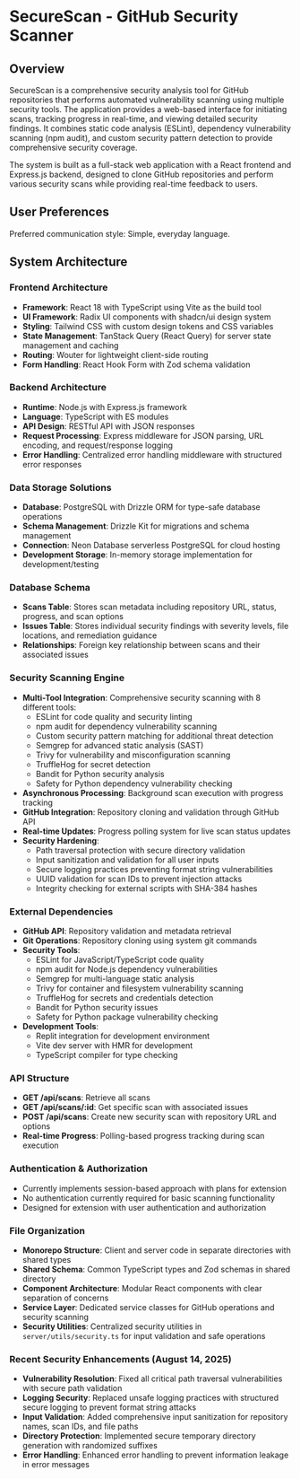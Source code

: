 # SecureScan - GitHub Security Scanner

## Overview

SecureScan is a comprehensive security analysis tool for GitHub repositories that performs automated vulnerability scanning using multiple security tools. The application provides a web-based interface for initiating scans, tracking progress in real-time, and viewing detailed security findings. It combines static code analysis (ESLint), dependency vulnerability scanning (npm audit), and custom security pattern detection to provide comprehensive security coverage.

The system is built as a full-stack web application with a React frontend and Express.js backend, designed to clone GitHub repositories and perform various security scans while providing real-time feedback to users.

## User Preferences

Preferred communication style: Simple, everyday language.

## System Architecture

### Frontend Architecture
- **Framework**: React 18 with TypeScript using Vite as the build tool
- **UI Framework**: Radix UI components with shadcn/ui design system
- **Styling**: Tailwind CSS with custom design tokens and CSS variables
- **State Management**: TanStack Query (React Query) for server state management and caching
- **Routing**: Wouter for lightweight client-side routing
- **Form Handling**: React Hook Form with Zod schema validation

### Backend Architecture
- **Runtime**: Node.js with Express.js framework
- **Language**: TypeScript with ES modules
- **API Design**: RESTful API with JSON responses
- **Request Processing**: Express middleware for JSON parsing, URL encoding, and request/response logging
- **Error Handling**: Centralized error handling middleware with structured error responses

### Data Storage Solutions
- **Database**: PostgreSQL with Drizzle ORM for type-safe database operations
- **Schema Management**: Drizzle Kit for migrations and schema management
- **Connection**: Neon Database serverless PostgreSQL for cloud hosting
- **Development Storage**: In-memory storage implementation for development/testing

### Database Schema
- **Scans Table**: Stores scan metadata including repository URL, status, progress, and scan options
- **Issues Table**: Stores individual security findings with severity levels, file locations, and remediation guidance
- **Relationships**: Foreign key relationship between scans and their associated issues

### Security Scanning Engine
- **Multi-Tool Integration**: Comprehensive security scanning with 8 different tools:
  - ESLint for code quality and security linting
  - npm audit for dependency vulnerability scanning
  - Custom security pattern matching for additional threat detection
  - Semgrep for advanced static analysis (SAST)
  - Trivy for vulnerability and misconfiguration scanning
  - TruffleHog for secret detection
  - Bandit for Python security analysis
  - Safety for Python dependency vulnerability checking
- **Asynchronous Processing**: Background scan execution with progress tracking
- **GitHub Integration**: Repository cloning and validation through GitHub API
- **Real-time Updates**: Progress polling system for live scan status updates
- **Security Hardening**: 
  - Path traversal protection with secure directory validation
  - Input sanitization and validation for all user inputs
  - Secure logging practices preventing format string vulnerabilities
  - UUID validation for scan IDs to prevent injection attacks
  - Integrity checking for external scripts with SHA-384 hashes

### External Dependencies
- **GitHub API**: Repository validation and metadata retrieval
- **Git Operations**: Repository cloning using system git commands
- **Security Tools**: 
  - ESLint for JavaScript/TypeScript code quality
  - npm audit for Node.js dependency vulnerabilities
  - Semgrep for multi-language static analysis
  - Trivy for container and filesystem vulnerability scanning
  - TruffleHog for secrets and credentials detection
  - Bandit for Python security issues
  - Safety for Python package vulnerability checking
- **Development Tools**: 
  - Replit integration for development environment
  - Vite dev server with HMR for development
  - TypeScript compiler for type checking

### API Structure
- **GET /api/scans**: Retrieve all scans
- **GET /api/scans/:id**: Get specific scan with associated issues
- **POST /api/scans**: Create new security scan with repository URL and options
- **Real-time Progress**: Polling-based progress tracking during scan execution

### Authentication & Authorization
- Currently implements session-based approach with plans for extension
- No authentication currently required for basic scanning functionality
- Designed for extension with user authentication and authorization

### File Organization
- **Monorepo Structure**: Client and server code in separate directories with shared types
- **Shared Schema**: Common TypeScript types and Zod schemas in shared directory
- **Component Architecture**: Modular React components with clear separation of concerns
- **Service Layer**: Dedicated service classes for GitHub operations and security scanning
- **Security Utilities**: Centralized security utilities in `server/utils/security.ts` for input validation and safe operations

### Recent Security Enhancements (August 14, 2025)
- **Vulnerability Resolution**: Fixed all critical path traversal vulnerabilities with secure path validation
- **Logging Security**: Replaced unsafe logging practices with structured secure logging to prevent format string attacks
- **Input Validation**: Added comprehensive input sanitization for repository names, scan IDs, and file paths
- **Directory Protection**: Implemented secure temporary directory generation with randomized suffixes
- **Error Handling**: Enhanced error handling to prevent information leakage in error messages